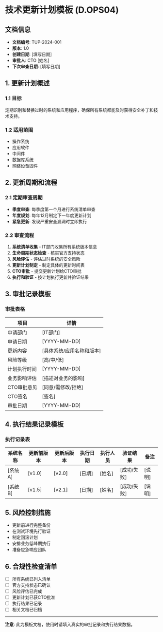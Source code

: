 # 技术更新计划模板 (D.OPS04)

## 文档信息
- **文档编号**: TUP-2024-001
- **版本**: 1.0
- **创建日期**: [填写日期]
- **审批人**: CTO [姓名]
- **下次审查日期**: [填写日期]

## 1. 更新计划概述

### 1.1 目标
定期识别和替换过时的系统和应用程序，确保所有系统都能及时获得安全补丁和技术支持。

### 1.2 适用范围
- 操作系统
- 应用软件
- 中间件
- 数据库系统
- 网络设备固件

## 2. 更新周期和流程

### 2.1 定期审查周期
- **季度审查**: 每季度第一个月进行系统清单审查
- **年度规划**: 每年12月制定下一年度更新计划
- **紧急更新**: 发现严重安全漏洞时立即执行

### 2.2 审查流程
1. **系统清单收集** - IT部门收集所有系统版本信息
2. **生命周期状态检查** - 核实官方支持状态
3. **风险评估** - 评估过时系统的安全风险
4. **更新计划制定** - 制定具体的更新时间表
5. **CTO审批** - 提交更新计划给CTO审批
6. **执行和验证** - 按计划执行更新并验证结果

## 3. 审批记录模板

### 审批表格
| 项目 | 详情 |
|------|------|
| 申请部门 | [IT部门] |
| 申请日期 | [YYYY-MM-DD] |
| 更新内容 | [具体系统/应用名称和版本] |
| 风险等级 | [高/中/低] |
| 计划执行时间 | [YYYY-MM-DD] |
| 业务影响评估 | [描述对业务的影响] |
| CTO审批意见 | [同意/需修改/拒绝] |
| CTO签名 | [签名] |
| 审批日期 | [YYYY-MM-DD] |

## 4. 执行结果记录模板

### 执行记录表
| 系统名称 | 更新前版本 | 更新后版本 | 执行日期 | 执行人员 | 验证结果 | 备注 |
|----------|------------|------------|----------|----------|----------|------|
| [系统A] | [v1.0] | [v2.0] | [日期] | [姓名] | [成功/失败] | [说明] |
| [系统B] | [v1.5] | [v2.1] | [日期] | [姓名] | [成功/失败] | [说明] |

## 5. 风险控制措施
- 更新前进行完整备份
- 在测试环境先行验证
- 制定回滚计划
- 安排业务低峰期执行
- 准备应急响应团队

## 6. 合规性检查清单
- [ ] 所有系统已列入清单
- [ ] 官方支持状态已确认
- [ ] 风险评估已完成
- [ ] 更新计划已获CTO批准
- [ ] 执行结果已记录
- [ ] 相关文档已归档

---
**注意**: 此为模板文档，使用时请填入真实的审批记录和执行结果数据。
